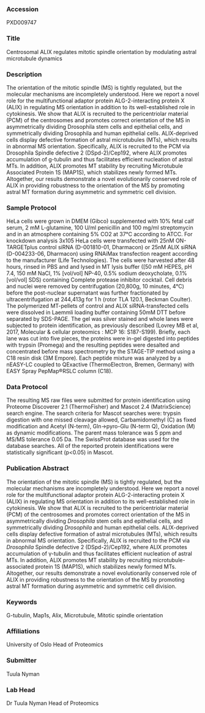 ### Accession
PXD009747

### Title
Centrosomal ALIX regulates mitotic spindle orientation by modulating astral microtubule dynamics

### Description
The orientation of the mitotic spindle (MS) is tightly regulated, but the molecular mechanisms are incompletely understood. Here we report a novel role for the multifunctional adaptor protein ALG-2-interacting protein X (ALIX) in regulating MS orientation in addition to its well-established role in cytokinesis. We show that ALIX is recruited to the pericentriolar material (PCM) of the centrosomes and promotes correct orientation of the MS in asymmetrically dividing Drosophila stem cells and epithelial cells, and symmetrically dividing Drosophila and human epithelial cells. ALIX-deprived cells display defective formation of astral microtubules (MTs), which results in abnormal MS orientation. Specifically, ALIX is recruited to the PCM via Drosophila Spindle defective 2 (DSpd-2)/Cep192, where ALIX promotes accumulation of g-tubulin and thus facilitates efficient nucleation of astral MTs. In addition, ALIX promotes MT stability by recruiting Microtubule Associated Protein 1S (MAP1S), which stabilizes newly formed MTs. Altogether, our results demonstrate a novel evolutionarily conserved role of ALIX in providing robustness to the orientation of the MS by promoting astral MT formation during asymmetric and symmetric cell division.

### Sample Protocol
HeLa cells were grown in DMEM (Gibco) supplemented with 10% fetal calf serum, 2 mM L-glutamine, 100 U/ml penicillin and 100 mg/ml streptomycin and in an atmosphere containing 5% CO2 at 37°C according to ATCC. For knockdown analysis 3x105 HeLa cells were transfected with 25nM ON-TARGETplus control siRNA (D-001810-01, Dharmacon)  or 25nM ALIX siRNA (D-004233-06, Dharmacon) using RNAiMax transfection reagent according to the manufacturer (Life Technologies). The cells were harvested after 48 hours, rinsed in PBS and and lysed in MT lysis buffer ([50 mM HEPES, pH 7.4, 150 mM NaCl, 1% [vol/vol] NP-40, 0.5% sodium deoxycholate, 0.1% [vol/vol] SDS) containing Complete protease inhibitor cocktail. Cell debris and nuclei were removed by centrifugation (20,800g, 10 minutes, 4°C) before the post-nuclear supernatant was further fractionated by ultracentrifugation at 244,413g for 1 h (rotor TLA 120.1, Beckman Coulter). The polymerized MT-pellets of control and ALIX siRNA-transfected cells were dissolved in Laemmli loading buffer containing 50mM DTT before separated by SDS-PAGE.  The gel was silver stained and whole lanes were subjected to protein identification, as previously described (Lovrey MB et al, 2017, Molecular & cellular proteomics : MCP 16: S187-S199). Briefly, each lane was cut into five pieces, the proteins were in-gel digested into peptides with trypsin (Promega) and the resulting peptides were desalted and concentrated before mass spectrometry by the STAGE-TIP method using a C18 resin disk (3M Empore). Each peptide mixture was analyzed by a nEASY-LC coupled to QExactive  (ThermoElectron, Bremen, Germany) with EASY Spray PepMap®RSLC column (C18).

### Data Protocol
The resulting MS raw files were submitted for protein identification using Proteome Discoverer 2.1 (ThermoFisher) and Mascot 2.4 (MatrixScience) search engine. The search criteria for Mascot searches were: trypsin digestion with one missed cleavage allowed, Carbamidomethyl (C) as fixed modification and Acetyl (N-term), Gln->pyro-Glu (N-term Q), Oxidation (M) as dynamic modifications. The parent mass tolerance was 5 ppm and MS/MS tolerance 0.05 Da. The SwissProt database was used for the database searches. All of the reported protein identifications were statistically significant (p<0.05) in Mascot.

### Publication Abstract
The orientation of the mitotic spindle (MS) is tightly regulated, but the molecular mechanisms are incompletely understood. Here we report a novel role for the multifunctional adaptor protein ALG-2-interacting protein X (ALIX) in regulating MS orientation in addition to its well-established role in cytokinesis. We show that ALIX is recruited to the pericentriolar material (PCM) of the centrosomes and promotes correct orientation of the MS in asymmetrically dividing <i>Drosophila</i> stem cells and epithelial cells<i>,</i> and symmetrically dividing <i>Drosophila</i> and human epithelial cells. ALIX-deprived cells display defective formation of astral microtubules (MTs), which results in abnormal MS orientation. Specifically, ALIX is recruited to the PCM via <i>Drosophila</i> Spindle defective 2 (DSpd-2)/Cep192, where ALIX promotes accumulation of &#x3b3;-tubulin and thus facilitates efficient nucleation of astral MTs. In addition, ALIX promotes MT stability by recruiting microtubule-associated protein 1S (MAP1S), which stabilizes newly formed MTs. Altogether, our results demonstrate a novel evolutionarily conserved role of ALIX in providing robustness to the orientation of the MS by promoting astral MT formation during asymmetric and symmetric cell division.

### Keywords
G-tubulin, Map1s, Alix, Microtubule, Mitotic spindle orientation

### Affiliations
University of Oslo
Head of Proteomics

### Submitter
Tuula Nyman

### Lab Head
Dr Tuula Nyman
Head of Proteomics


